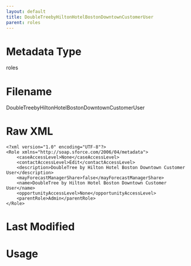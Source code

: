 ```yaml
---
layout: default
title: DoubleTreebyHiltonHotelBostonDowntownCustomerUser
parent: roles
---
```

# Metadata Type
roles


# Filename 
DoubleTreebyHiltonHotelBostonDowntownCustomerUser


# Raw XML
```
<?xml version="1.0" encoding="UTF-8"?>
<Role xmlns="http://soap.sforce.com/2006/04/metadata">
    <caseAccessLevel>None</caseAccessLevel>
    <contactAccessLevel>Edit</contactAccessLevel>
    <description>DoubleTree by Hilton Hotel Boston Downtown Customer User</description>
    <mayForecastManagerShare>false</mayForecastManagerShare>
    <name>DoubleTree by Hilton Hotel Boston Downtown Customer User</name>
    <opportunityAccessLevel>None</opportunityAccessLevel>
    <parentRole>Admin</parentRole>
</Role>
```


# Last Modified


# Usage
